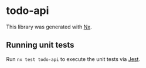 # todo-api

This library was generated with [Nx](https://nx.dev).


## Running unit tests

Run `nx test todo-api` to execute the unit tests via [Jest](https://jestjs.io).


